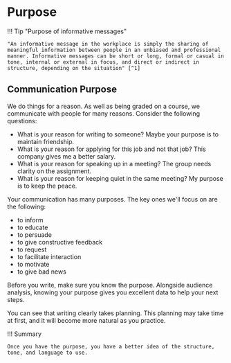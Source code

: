 # Purpose

!!! Tip "Purpose of informative messages"

    "An informative message in the workplace is simply the sharing of meaningful information between people in an unbiased and professional manner. Informative messages can be short or long, formal or casual in tone, internal or external in focus, and direct or indirect in structure, depending on the situation" [^1]

## Communication Purpose

We do things for a reason. As well as being graded on a course, we communicate with people for many reasons. Consider the following questions:

- What is your reason for writing to someone? Maybe your purpose is to maintain friendship.
- What is your reason for applying for this job and not that job? This company gives me a better salary.
- What is your reason for speaking up in a meeting? The group needs clarity on the assignment.
- What is your reason for keeping quiet in the same meeting? My purpose is to keep the peace.

Your communication has many purposes. The key ones we'll focus on are the following:

- to inform
- to educate
- to persuade
- to give constructive feedback
- to request
- to facilitate interaction
- to motivate
- to give bad news

Before you write, make sure you know the purpose. Alongside audience analysis, knowing your purpose gives you excellent data to help your next steps.

You can see that writing clearly takes planning. This planning may take time at first, and it will become more natural as you practice.

!!! Summary

    Once you have the purpose, you have a better idea of the structure, tone, and language to use.

[^1]: https://biz.libretexts.org/Bookshelves/Management/Business_Communication_Skills_for_Managers_(Lumen)/11%3A_Communicating_Different_Messages/11.02%3A_Informative_Business_Messages